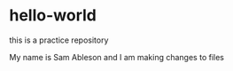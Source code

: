# hello-world
this is a practice repository

My name is Sam Ableson and I am making changes to files
